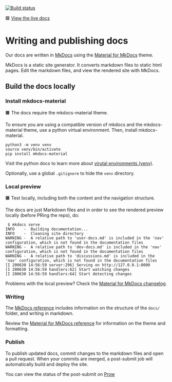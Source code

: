 [![Build status](https://prow.eks.amazonaws.com/badge.svg?jobs=docs-postsubmit)](https://prow.eks.amazonaws.com/?job=docs-postsubmit)

🟩 [View the live docs](https://distro.eks.amazonaws.com)

# Writing and publishing docs

Our docs are written in [MkDocs](https://www.mkdocs.org/) using the [Material for MkDocs](https://squidfunk.github.io/mkdocs-material/) theme.

MkDocs is a static site generator. It converts markdown files to static html pages. Edit the markdown files, and view the rendered site with MkDocs.

## Build the docs locally

### Install mkdocs-material

🟧 The docs require the mkdocs-material theme.

To ensure you are using a compatible version of mkdocs and the mkdocs-material theme, use a python virtual environment. Then, install mkdocs-material.

```
python3 -m venv venv
source venv/bin/activate
pip install mkdocs-material
```

Visit the python docs to learn more about [virutal environments (venv)](https://docs.python.org/3/library/venv.html).

Optionally, use a global `.gitignore` to hide the `venv` directory.

### Local preview

🟧 Test locally, including both the content and the navigation structure.

The docs are just Markdown files and in order to see the rendered preview locally (before PRing the repo), do:

```
 $ mkdocs serve
INFO    -  Building documentation...
INFO    -  Cleaning site directory
WARNING -  A relative path to 'user-docs.md' is included in the 'nav' configuration, which is not found in the documentation files
WARNING -  A relative path to 'dev-docs.md' is included in the 'nav' configuration, which is not found in the documentation files
WARNING -  A relative path to 'discussions.md' is included in the 'nav' configuration, which is not found in the documentation files
[I 200630 14:56:59 server:296] Serving on http://127.0.0.1:8000
[I 200630 14:56:59 handlers:62] Start watching changes
[I 200630 14:56:59 handlers:64] Start detecting changes
```

Problems with the local preview? Check the [Material for MkDocs changelog](https://squidfunk.github.io/mkdocs-material/upgrading/).

### Writing

The [MkDocs reference](https://www.mkdocs.org/user-guide/writing-your-docs/) includes information on the structure of the `docs/` folder, and writing in markdown.

Review the [Material for MkDocs reference](https://squidfunk.github.io/mkdocs-material/reference/formatting/) for information on the theme and formatting.

### Publish

To publish updated docs, commit changes to the markdown files and open a pull
request. When your commits are merged, a post-submit job will automatically
build and deploy the site.

You can view the status of the post-submit on
[Prow](https://prow.eks.amazonaws.com)
